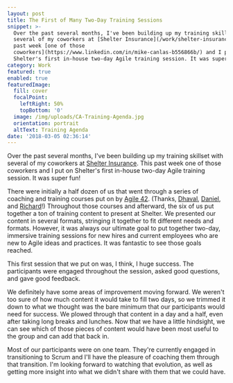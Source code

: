 ```yaml
---
layout: post
title: The First of Many Two-Day Training Sessions
snippet: >-
  Over the past several months, I've been building up my training skillset with
  several of my coworkers at [Shelter Insurance](/work/shelter-insurance/). This
  past week [one of those
  coworkers](https://www.linkedin.com/in/mike-canlas-b556866b/) and I put on
  Shelter's first in-house two-day Agile training session. It was super fun!
category: Work
featured: true
enabled: true
featuredImage:
  fill: cover
  focalPoint:
    leftRight: 50%
    topBottom: '0'
  image: /img/uploads/CA-Training-Agenda.jpg
  orientation: portrait
  altText: Training Agenda
date: '2018-03-05 02:36:14'
---
```

Over the past several months, I've been building up my training skillset with several of my coworkers at [Shelter Insurance](/work/agile-coach-trainer-and-scrum-master/). This past week one of those coworkers and I put on Shelter's first in-house two-day Agile training session. It was super fun!

There were initially a half dozen of us that went through a series of coaching and training courses put on by [Agile 42](https://www.agile42.com/en/). (Thanks, [Dhaval](https://www.linkedin.com/in/dhavalpanchal/), [Daniel](https://www.linkedin.com/in/daniel-m-lynn/), and [Richard](https://www.linkedin.com/in/richarddolman/)!) Throughout those courses and afterward, the six of us put together a ton of training content to present at Shelter. We presented our content in several formats, stringing it together to fit different needs and formats. However, it was always our ultimate goal to put together two-day, immersive training sessions for new hires and current employees who are new to Agile ideas and practices. It was fantastic to see those goals reached. 

This first session that we put on was, I think, I huge success. The participants were engaged throughout the session, asked good questions, and gave good feedback. 

We definitely have some areas of improvement moving forward. We weren't too sure of how much content it would take to fill two days, so we trimmed it down to what we thought was the bare minimum that our participants would need for success. We plowed through that content in a day and a half, even after taking long breaks and lunches. Now that we have a little hindsight, we can see which of those pieces of content would have been most useful to the group and can add that back in.

Most of our participants were on one team. They're currently engaged in transitioning to Scrum and I'll have the pleasure of coaching them through that transition. I'm looking forward to watching that evolution, as well as getting more insight into what we didn't share with them that we could have.
